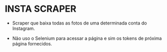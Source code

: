 # INSTA SCRAPER

- Scraper que baixa todas as fotos de uma determinada conta do Instagram.

- Não uso o Selenium para acessar a página e sim os tokens de próxima página fornecidos.
